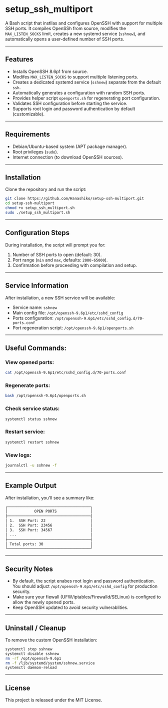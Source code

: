 # setup_ssh_multiport

A Bash script that instllas and configures OpenSSH with support for multiple SSH ports.
It compiles OpenSSh from source, modifies the `MAX_LISTEN_SOCKS` limit, creates a new systemd service (`sshnew`), and automatically opens a user-defined number of SSH ports.

---

## Features
 - Installs OpenSSH 8.6p1 from source.
 - Modifes `MAX_LISTEN_SOCKS` to support multiple listening ports.
 - Creates a dedicated systemd service (`sshnew`) separate from the default `ssh`.
 - Automatically generates a configuration with random SSH ports.
 - Provides helper script `openports.sh` for regenerating port configuration.
 - Validates SSH configuration before starting the service.
 - Supports root login and password authentication by default (customizable).

---

## Requirements
 - Debian/Ubuntu-based system (APT package manager).
 - Root privileges (`sudo`).
 - Internet connection (to download OpenSSH sources).

--- 

## Installation

Clone the repository and run the script:
```bash
git clone https://github.com/Hanashiko/setup-ssh-multiport.git
cd setup-ssh-multiport
chmod +x setup_ssh_multiport.sh 
sudo ./setup_ssh_multiport.sh 
```

---

## Configuration Steps

During installation, the script will prompt you for:
 1. Number of SSH ports to open (default: 30).
 2. Port range (`min` and `max`, defaults: `2000-65000`).
 3. Confirmation before proceeding with compilation and setup.

---

## Service Information

After installation, a new SSH service will be available:

 - Service name: `sshnew`
 - Main config file: `/opt/openssh-9.6p1/etc/sshd_config`
 - Ports configuration: `/opt/openssh-9.6p1/etc/sshd_config.d/70-ports.conf`
 - Port regeneration script: `/opt/openssh-9.6p1/openports.sh`

---

## Useful Commands:

### View opened ports:
```bash
cat /opt/openssh-9.6p1/etc/sshd_config.d/70-ports.conf
```

### Regenerate ports:
```bash
bash /opt/openssh-9.6p1/openports.sh
```

### Check service status:
```bash
systemctl status sshnew 
```

### Restart service:
```bash
systemctl restart sshnew
```

### View logs:
```bash
journalctl -u sshnew -f
```

---

## Example Output

After installation, you'll see a summary like:
```bash
┌─────────────────────────────────────┐
│            OPEN PORTS               │
├─────────────────────────────────────┤
│ 1.  SSH Port: 22                    │
│ 2.  SSH Port: 23456                 │
│ 3.  SSH Port: 34567                 │
│ ...                                 │
├─────────────────────────────────────┤
│ Total ports: 30                     │
└─────────────────────────────────────┘
```

---

## Security Notes

 - By default, the script enabes root login and password authentication. You should adjuct `/opt/openssh-9.6p1/etc/sshd_config` for production security.
 - Make sure your fiewall (UFW/iptables/Firewalld/SELinux) is configred to allow the newly opened ports.
 - Keep OpenSSH updated to avoid security vulnerablities.

---

## Uninstall / Cleanup

To remove the custom OpenSSH installation:

```bash
systemctl stop sshnew
systemctl disable sshnew
rm -rf /opt/openssh-9.6p1
rm -f /lib/systemd/system/sshnew.service
systemctl daemon-reload
```

---

## License

This project is released under the MIT License.
